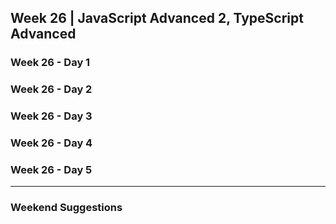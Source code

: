 ## Week 26 | JavaScript Advanced 2, TypeScript Advanced

### Week 26 - Day 1

### Week 26 - Day 2

### Week 26 - Day 3

### Week 26 - Day 4

### Week 26 - Day 5

---

### Weekend Suggestions